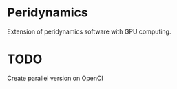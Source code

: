 # Peridynamics

Extension of peridynamics software with GPU computing.

# TODO
Create parallel version on OpenCl

